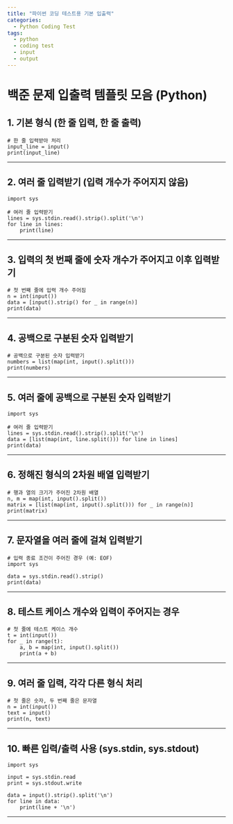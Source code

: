 ```yaml
---
title: "파이썬 코딩 테스트용 기본 입출력"
categories:
  - Python Coding Test
tags:
  - python
  - coding test
  - input
  - output
---
```


# 백준 문제 입출력 템플릿 모음 (Python)

## 1\. 기본 형식 (한 줄 입력, 한 줄 출력)

```
# 한 줄 입력받아 처리
input_line = input()
print(input_line)
```

---

## 2\. 여러 줄 입력받기 (입력 개수가 주어지지 않음)

```
import sys

# 여러 줄 입력받기
lines = sys.stdin.read().strip().split('\n')
for line in lines:
    print(line)
```

---

## 3\. 입력의 첫 번째 줄에 숫자 개수가 주어지고 이후 입력받기

```
# 첫 번째 줄에 입력 개수 주어짐
n = int(input())
data = [input().strip() for _ in range(n)]
print(data)
```

---

## 4\. 공백으로 구분된 숫자 입력받기

```
# 공백으로 구분된 숫자 입력받기
numbers = list(map(int, input().split()))
print(numbers)
```

---

## 5\. 여러 줄에 공백으로 구분된 숫자 입력받기

```
import sys

# 여러 줄 입력받기
lines = sys.stdin.read().strip().split('\n')
data = [list(map(int, line.split())) for line in lines]
print(data)
```

---

## 6\. 정해진 형식의 2차원 배열 입력받기

```
# 행과 열의 크기가 주어진 2차원 배열
n, m = map(int, input().split())
matrix = [list(map(int, input().split())) for _ in range(n)]
print(matrix)
```

---

## 7\. 문자열을 여러 줄에 걸쳐 입력받기

```
# 입력 종료 조건이 주어진 경우 (예: EOF)
import sys

data = sys.stdin.read().strip()
print(data)
```

---

## 8\. 테스트 케이스 개수와 입력이 주어지는 경우

```
# 첫 줄에 테스트 케이스 개수
t = int(input())
for _ in range(t):
    a, b = map(int, input().split())
    print(a + b)
```

---

## 9\. 여러 줄 입력, 각각 다른 형식 처리

```
# 첫 줄은 숫자, 두 번째 줄은 문자열
n = int(input())
text = input()
print(n, text)
```

---

## 10\. 빠른 입력/출력 사용 (sys.stdin, sys.stdout)

```
import sys

input = sys.stdin.read
print = sys.stdout.write

data = input().strip().split('\n')
for line in data:
    print(line + '\n')
```

---